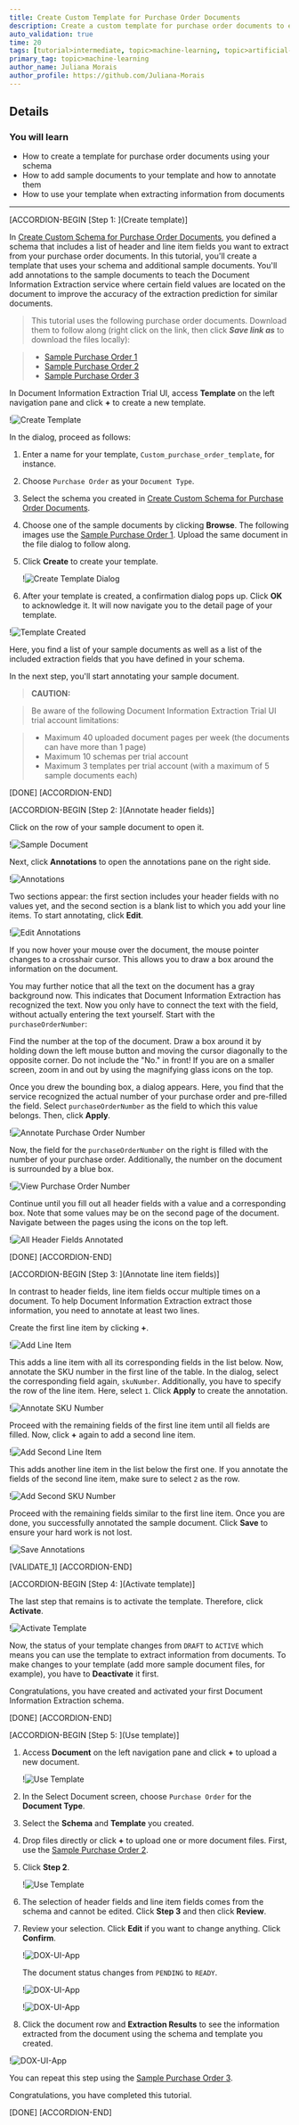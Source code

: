 ```yaml
---
title: Create Custom Template for Purchase Order Documents
description: Create a custom template for purchase order documents to extract information from similar documents using the Document Information Extraction service.
auto_validation: true
time: 20
tags: [tutorial>intermediate, topic>machine-learning, topic>artificial-intelligence, topic>cloud, topic>user-interface, software-product>sap-business-technology-platform, software-product>sap-ai-business-services, software-product>document-information-extraction]
primary_tag: topic>machine-learning
author_name: Juliana Morais
author_profile: https://github.com/Juliana-Morais
---
```


## Details
### You will learn
  - How to create a template for purchase order documents using your schema
  - How to add sample documents to your template and how to annotate them
  - How to use your template when extracting information from documents

---

[ACCORDION-BEGIN [Step 1: ](Create template)]

In [Create Custom Schema for Purchase Order Documents](cp-aibus-dox-ui-schema), you defined a schema that includes a list of header and line item fields you want to extract from your purchase order documents. In this tutorial, you'll create a template that uses your schema and additional sample documents. You'll add annotations to the sample documents to teach the Document Information Extraction service where certain field values are located on the document to improve the accuracy of the extraction prediction for similar documents.

>This tutorial uses the following purchase order documents. Download them to follow along (right click on the link, then click ***Save link as*** to download the files locally):

> - [Sample Purchase Order 1](https://github.com/SAPDocuments/Tutorials/raw/master/tutorials/cp-aibus-dox-ui-template/data/sample-purchase-order-1.pdf)
> - [Sample Purchase Order 2](https://github.com/SAPDocuments/Tutorials/raw/master/tutorials/cp-aibus-dox-ui-template/data/sample-purchase-order-2.pdf)
> - [Sample Purchase Order 3](https://github.com/SAPDocuments/Tutorials/raw/master/tutorials/cp-aibus-dox-ui-template/data/sample-purchase-order-3.pdf)


In Document Information Extraction Trial UI, access **Template** on the left navigation pane and click **+** to create a new template.

!![Create Template](png-files/access-template.png)

In the dialog, proceed as follows:

1. Enter a name for your template, `Custom_purchase_order_template`, for instance.

2. Choose `Purchase Order` as your `Document Type`.

3. Select the schema you created in [Create Custom Schema for Purchase Order Documents](cp-aibus-dox-ui-schema).

4. Choose one of the sample documents by clicking **Browse**. The following images use the [Sample Purchase Order 1](https://github.com/SAPDocuments/Tutorials/raw/master/tutorials/cp-aibus-dox-ui-template/data/sample-purchase-order-1.pdf). Upload the same document in the file dialog to follow along.

5. Click **Create** to create your template.

    !![Create Template Dialog](png-files/create-template.png)

6. After your template is created, a confirmation dialog pops up. Click **OK** to acknowledge it. It will now navigate you to the detail page of your template.

!![Template Created](png-files/template-created-dialog.png)

Here, you find a list of your sample documents as well as a list of the included extraction fields that you have defined in your schema.

In the next step, you'll start annotating your sample document.

>**CAUTION:**

>Be aware of the following Document Information Extraction Trial UI trial account limitations:​

>- Maximum 40 uploaded document pages per week​ (the documents can have more than 1 page)​
>- Maximum 10 schemas per trial account
>- Maximum 3 templates per trial account (with a maximum of 5 sample documents each)

[DONE]
[ACCORDION-END]


[ACCORDION-BEGIN [Step 2: ](Annotate header fields)]

Click on the row of your sample document to open it.

!![Sample Document](png-files/access-sample-document.png)

Next, click **Annotations** to open the annotations pane on the right side.

!![Annotations](png-files/sample-document-annotations.png)

Two sections appear: the first section includes your header fields with no values yet, and the second section is a blank list to which you add your line items. To start annotating, click **Edit**.

!![Edit Annotations](png-files/edit-sample-document-annotations.png)

If you now hover your mouse over the document, the mouse pointer changes to a crosshair cursor. This allows you to draw a box around the information on the document.

You may further notice that all the text on the document has a gray background now. This indicates that Document Information Extraction has recognized the text. Now you only have to connect the text with the field, without actually entering the text yourself. Start with the `purchaseOrderNumber`:

Find the number at the top of the document. Draw a box around it by holding down the left mouse button and moving the cursor diagonally to the opposite corner. Do not include the "No." in front! If you are on a smaller screen, zoom in and out by using the magnifying glass icons on the top.

Once you drew the bounding box, a dialog appears. Here, you find that the service recognized the actual number of your purchase order and pre-filled the field. Select `purchaseOrderNumber` as the field to which this value belongs. Then, click **Apply**.

!![Annotate Purchase Order Number](png-files/annotate-purchase-order-number.png)

Now, the field for the `purchaseOrderNumber` on the right is filled with the number of your purchase order. Additionally, the number on the document is surrounded by a blue box.

!![View Purchase Order Number](png-files/annotated-purchase-order-number.png)

Continue until you fill out all header fields with a value and a corresponding box. Note that some values may be on the second page of the document. Navigate between the pages using the icons on the top left.

!![All Header Fields Annotated](png-files/all-header-fields-annotations.png)

[DONE]
[ACCORDION-END]


[ACCORDION-BEGIN [Step 3: ](Annotate line item fields)]

In contrast to header fields, line item fields occur multiple times on a document. To help Document Information Extraction extract those information, you need to annotate at least two lines.

Create the first line item by clicking **+**.

!![Add Line Item](png-files/add-line-item.png)

This adds a line item with all its corresponding fields in the list below. Now, annotate the SKU number in the first line of the table. In the dialog, select the corresponding field again, `skuNumber`. Additionally, you have to specify the row of the line item. Here, select `1`. Click **Apply** to create the annotation.

!![Annotate SKU Number](png-files/add-sku-number.png)

Proceed with the remaining fields of the first line item until all fields are filled. Now, click **+** again to add a second line item.

!![Add Second Line Item](png-files/add-second-line-item.png)

This adds another line item in the list below the first one. If you annotate the fields of the second line item, make sure to select `2` as the row.

!![Add Second SKU Number](png-files/add-second-sku-number.png)

Proceed with the remaining fields similar to the first line item. Once you are done, you successfully annotated the sample document. Click **Save** to ensure your hard work is not lost.

!![Save Annotations](png-files/save-annotations.png)

[VALIDATE_1]
[ACCORDION-END]


[ACCORDION-BEGIN [Step 4: ](Activate template)]

The last step that remains is to activate the template. Therefore, click **Activate**.

!![Activate Template](png-files/activate-template.png)

Now, the status of your template changes from `DRAFT` to `ACTIVE` which means you can use the template to extract information from documents. To make changes to your template (add more sample document files, for example), you have to **Deactivate** it first.

Congratulations, you have created and activated your first Document Information Extraction schema.

[DONE]
[ACCORDION-END]


[ACCORDION-BEGIN [Step 5: ](Use template)]

1.  Access **Document** on the left navigation pane and click **+** to upload a new document.

    !![Use Template](png-files/access-document.png)

2. In the Select Document screen, choose `Purchase Order` for the **Document Type**.

3. Select the **Schema** and **Template** you created.

4. Drop files directly or click **+** to upload one or more document files. First, use the [Sample Purchase Order 2](https://github.com/SAPDocuments/Tutorials/raw/master/tutorials/cp-aibus-dox-ui-template/data/sample-purchase-order-2.pdf).

5. Click **Step 2**.

    !![Use Template](png-files/step-1.png)

6. The selection of header fields and line item fields comes from the schema and cannot be edited. Click **Step 3** and then click **Review**.

7. Review your selection. Click **Edit** if you want to change anything. Click **Confirm**.

    !![DOX-UI-App](png-files/review.png)

    The document status changes from `PENDING` to `READY`.

    !![DOX-UI-App](png-files/pending.png)


    !![DOX-UI-App](png-files/ready.png)

8. Click the document row and **Extraction Results** to see the information extracted from the document using the schema and template you created.

!![DOX-UI-App](png-files/results.png)

You can repeat this step using the [Sample Purchase Order 3](https://github.com/SAPDocuments/Tutorials/raw/master/tutorials/cp-aibus-dox-ui-template/data/sample-purchase-order-3.pdf).

Congratulations, you have completed this tutorial.

[DONE]
[ACCORDION-END]
